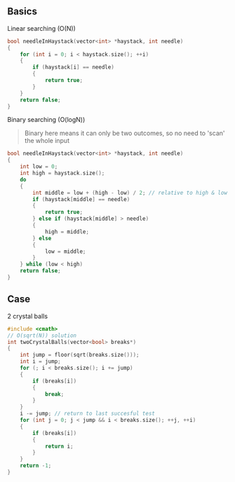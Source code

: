 ## Basics

Linear searching (O(N))
```cpp
bool needleInHaystack(vector<int> *haystack, int needle)
{
	for (int i = 0; i < haystack.size(); ++i)
	{
		if (haystack[i] == needle)
		{
			return true;
		}
	}
	return false;
}
```

Binary searching (O(logN))
>Binary here means it can only be two outcomes, so no need to 'scan' the whole input
```cpp
bool needleInHaystack(vector<int> *haystack, int needle)
{
	int low = 0;
	int high = haystack.size();
	do 
	{
		int middle = low + (high - low) / 2; // relative to high & low
		if (haystack[middle] == needle) 
		{
			return true;
		} else if (haystack[middle] > needle)
		{
			high = middle;
		} else
		{
			low = middle;
		}
	} while (low < high)
	return false;
}
```

## Case

2 crystal balls
```cpp
#include <cmath>
// O(sqrt(N)) solution
int twoCrystalBalls(vector<bool> breaks*)
{
	int jump = floor(sqrt(breaks.size()));
	int i = jump;
	for (; i < breaks.size(); i += jump)
	{
		if (breaks[i])
		{
			break;
		}
	}
	i -= jump; // return to last succesful test
	for (int j = 0; j < jump && i < breaks.size(); ++j, ++i)
	{
		if (breaks[i])
		{
			return i;
		}
	}
	return -1;
}
```